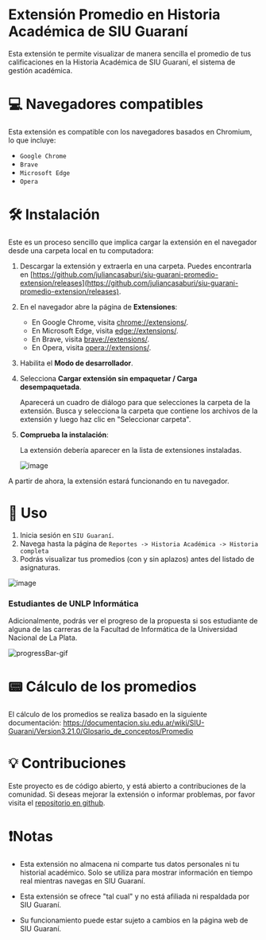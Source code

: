# Extensión Promedio en Historia Académica de SIU Guaraní

Esta extensión te permite visualizar de manera sencilla el promedio de tus calificaciones en la Historia Académica de SIU Guaraní, el sistema de gestión académica.

# 💻 Navegadores compatibles
Esta extensión es compatible con los navegadores basados en Chromium, lo que incluye:

- `Google Chrome`
- `Brave`
- `Microsoft Edge`
- `Opera`

# 🛠️ Instalación
Este es un proceso sencillo que implica cargar la extensión en el navegador desde una carpeta local en tu computadora:

1. Descargar la extensión y extraerla en una carpeta. Puedes encontrarla en [https://github.com/juliancasaburi/siu-guarani-promedio-extension/releases](https://github.com/juliancasaburi/siu-guarani-promedio-extension/releases).

2. En el navegador abre la página de **Extensiones**:
   - En Google Chrome, visita [chrome://extensions/](chrome://extensions/).
   - En Microsoft Edge, visita [edge://extensions/](edge://extensions/).
   - En Brave, visita [brave://extensions/](brave://extensions/).
   - En Opera, visita [opera://extensions/](opera://extensions/).

3. Habilita el **Modo de desarrollador**.

4. Selecciona **Cargar extensión sin empaquetar / Carga desempaquetada**.

   Aparecerá un cuadro de diálogo para que selecciones la carpeta de la extensión. Busca y selecciona la carpeta que contiene los archivos de la extensión y luego haz clic en "Seleccionar carpeta".

5. **Comprueba la instalación**:

   La extensión debería aparecer en la lista de extensiones instaladas.

   ![image](https://github.com/juliancasaburi/siu-guarani-promedio-extension/assets/48498042/961056ee-a92a-46f6-a3cd-6455a2918071)

A partir de ahora, la extensión estará funcionando en tu navegador.

# 📖 Uso
1. Inicia sesión en `SIU Guaraní`.
2. Navega hasta la página de `Reportes -> Historia Académica -> Historia completa`
3. Podrás visualizar tus promedios (con y sin aplazos) antes del listado de asignaturas.

![image](https://github.com/juliancasaburi/siu-guarani-promedio-extension/assets/48498042/f0efdf67-e036-4be2-bd41-78a1da5d07db)

### Estudiantes de UNLP Informática
Adicionalmente, podrás ver el progreso de la propuesta si sos estudiante de alguna de las carreras de la Facultad de Informática de la Universidad Nacional de La Plata.

![progressBar-gif](https://github.com/juliancasaburi/siu-guarani-promedio-extension/assets/48498042/d91074a6-f337-48ce-99c9-b568a76eac88)

# 📟 Cálculo de los promedios
El cálculo de los promedios se realiza basado en la siguiente documentación:
https://documentacion.siu.edu.ar/wiki/SIU-Guarani/Version3.21.0/Glosario_de_conceptos/Promedio

# 💡 Contribuciones
Este proyecto es de código abierto, y está abierto a contribuciones de la comunidad. Si deseas mejorar la extensión o informar problemas, por favor visita el [repositorio en github](https://github.com/juliancasaburi/siu-guarani-promedio-extension).

# ❗Notas
- Esta extensión no almacena ni comparte tus datos personales ni tu historial académico. Solo se utiliza para mostrar información en tiempo real mientras navegas en SIU Guaraní.

- Esta extensión se ofrece "tal cual" y no está afiliada ni respaldada por SIU Guaraní.

- Su funcionamiento puede estar sujeto a cambios en la página web de SIU Guaraní.
